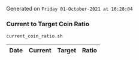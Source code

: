 Generated on `Friday 01-October-2021 at 16:28:04`

### Current to Target Coin Ratio
`current_coin_ratio.sh`

Date|Current|Target|Ratio
---|---|---|---
